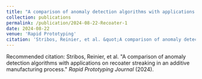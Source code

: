 ```yaml
---
title: "A comparison of anomaly detection algorithms with applications on recoater streaking in an additive manufacturing process"
collection: publications
permalink: /publication/2024-08-22-Recoater-1
date: 2024-08-22
venue: 'Rapid Prototyping'
citation: 'Stribos, Reinier, et al. &quot;A comparison of anomaly detection algorithms with applications on recoater streaking in an additive manufacturing process.&quot; <i>Rapid Prototyping Journal</i> (2024).'
---
```

Recommended citation: Stribos, Reinier, et al. "A comparison of anomaly detection algorithms with applications on recoater streaking in an additive manufacturing process." <i>Rapid Prototyping Journal</i> (2024).